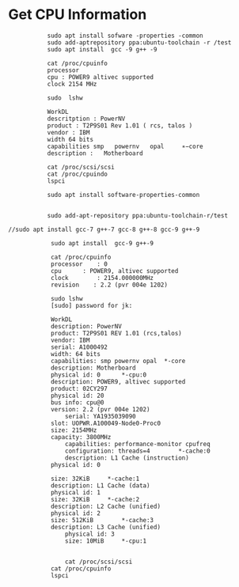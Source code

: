                
               
   # Get CPU Information        
               
               sudo apt install sofware -properties -common
               sudo add-aptrepository ppa:ubuntu-toolchain -r /test 
               sudo apt install  gcc -9 g++ -9
 
               cat /proc/cpuinfo
               processor 
               cpu : POWER9 altivec supported
               clock 2154 MHz
               
               sudo  lshw
               
               WorkDL
               descritption : PowerNV
               product : T2P9S01 Rev 1.01 ( rcs, talos )
               vendor : IBM
               width 64 bits
               capabilities smp   powernv   opal     ∗−core
               description :   Motherboard
               
               cat /proc/scsi/scsi
               cat /proc/cpuindo
               lspci 
               
               sudo apt install software-properties-common
	
  
               sudo add-apt-repository ppa:ubuntu-toolchain-r/test
	
	//sudo apt install gcc-7 g++-7 gcc-8 g++-8 gcc-9 g++-9
	
	            sudo apt install  gcc-9 g++-9
	
	            cat /proc/cpuinfo
	            processor    : 0
	            cpu   	 : POWER9, altivec supported
	            clock   	 : 2154.000000MHz
	            revision    : 2.2 (pvr 004e 1202)
	
	            sudo lshw
	            [sudo] password for jk:
	
	            WorkDL                   	 
	            description: PowerNV
	            product: T2P9S01 REV 1.01 (rcs,talos)
	            vendor: IBM
	            serial: A1000492
	            width: 64 bits
	            capabilities: smp powernv opal  *-core
	            description: Motherboard
	            physical id: 0  	*-cpu:0
	            description: POWER9, altivec supported
	            product: 02CY297
	            physical id: 20
	            bus info: cpu@0
	            version: 2.2 (pvr 004e 1202)
              	    serial: YA1935039090
	            slot: UOPWR.A100049-Node0-Proc0
	            size: 2154MHz
	            capacity: 3800MHz
            	    capabilities: performance-monitor cpufreq
            	    configuration: threads=4    	*-cache:0
            	    description: L1 Cache (instruction)
	            physical id: 0
	
	            size: 32KiB    	*-cache:1
	            description: L1 Cache (data)
	            physical id: 1
	            size: 32KiB    	*-cache:2
	            description: L2 Cache (unified)
	            physical id: 2
	            size: 512KiB    	*-cache:3
	            description: L3 Cache (unified)
            	    physical id: 3
            	    size: 10MiB 	*-cpu:1
	
	
            	    cat /proc/scsi/scsi
	            cat /proc/cpuinfo
	            lspci
                
